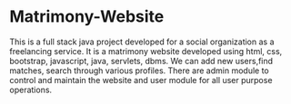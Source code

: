 # Matrimony-Website
This is a full stack java project developed for a social organization as a freelancing service. It is a matrimony website developed using html, css, bootstrap, javascript, java, servlets, dbms. We can add new users,find matches, search through various profiles. There are admin module to control and maintain the website and user module for all user purpose operations.
